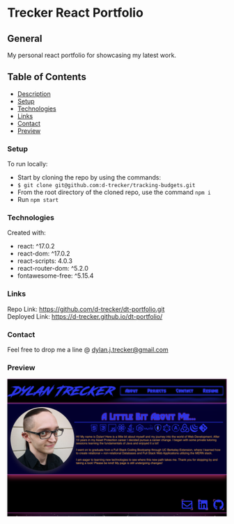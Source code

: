 # Trecker React Portfolio

## General 

My personal react portfolio for showcasing my latest work.

## Table of Contents

- [Description](#description)
- [Setup](#setup)
- [Technologies](#technologies)
- [Links](#links)
- [Contact](#contact)
- [Preview](#preview)

### Setup
To run locally: 
* Start by cloning the repo by using the commands:
* `$ git clone git@github.com:d-trecker/tracking-budgets.git`
* From the root directory of the cloned repo, use the command `npm i` 
* Run `npm start` 


### Technologies
Created  with: 
* react: ^17.0.2
* react-dom: ^17.0.2
* react-scripts: 4.0.3
* react-router-dom: ^5.2.0
* fontawesome-free: ^5.15.4


### Links
Repo Link: https://github.com/d-trecker/dt-portfolio.git </br>
Deployed Link: https://d-trecker.github.io/dt-portfolio/ </br>


### Contact
Feel free to drop me a line @ [dylan.j.trecker@gmail.com](mailto:dylan.j.trecker@gmail.com?subject=[GitHub]%20Trecker%20Portfolio)


### Preview
![](public/preview.png)
